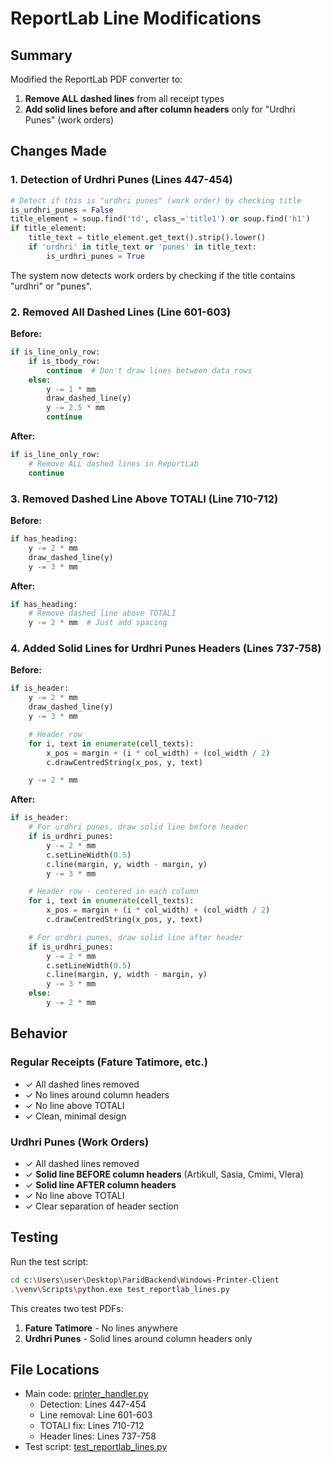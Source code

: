 # ReportLab Line Modifications

## Summary

Modified the ReportLab PDF converter to:
1. **Remove ALL dashed lines** from all receipt types
2. **Add solid lines before and after column headers** only for "Urdhri Punes" (work orders)

## Changes Made

### 1. Detection of Urdhri Punes (Lines 447-454)
```python
# Detect if this is "urdhri punes" (work order) by checking title
is_urdhri_punes = False
title_element = soup.find('td', class_='title1') or soup.find('h1')
if title_element:
    title_text = title_element.get_text().strip().lower()
    if 'urdhri' in title_text or 'punes' in title_text:
        is_urdhri_punes = True
```

The system now detects work orders by checking if the title contains "urdhri" or "punes".

### 2. Removed All Dashed Lines (Line 601-603)
**Before:**
```python
if is_line_only_row:
    if is_tbody_row:
        continue  # Don't draw lines between data rows
    else:
        y -= 1 * mm
        draw_dashed_line(y)
        y -= 2.5 * mm
        continue
```

**After:**
```python
if is_line_only_row:
    # Remove ALL dashed lines in ReportLab
    continue
```

### 3. Removed Dashed Line Above TOTALI (Line 710-712)
**Before:**
```python
if has_heading:
    y -= 2 * mm
    draw_dashed_line(y)
    y -= 3 * mm
```

**After:**
```python
if has_heading:
    # Remove dashed line above TOTALI
    y -= 2 * mm  # Just add spacing
```

### 4. Added Solid Lines for Urdhri Punes Headers (Lines 737-758)
**Before:**
```python
if is_header:
    y -= 2 * mm
    draw_dashed_line(y)
    y -= 3 * mm

    # Header row
    for i, text in enumerate(cell_texts):
        x_pos = margin + (i * col_width) + (col_width / 2)
        c.drawCentredString(x_pos, y, text)

    y -= 2 * mm
```

**After:**
```python
if is_header:
    # For urdhri punes, draw solid line before header
    if is_urdhri_punes:
        y -= 2 * mm
        c.setLineWidth(0.5)
        c.line(margin, y, width - margin, y)
        y -= 3 * mm

    # Header row - centered in each column
    for i, text in enumerate(cell_texts):
        x_pos = margin + (i * col_width) + (col_width / 2)
        c.drawCentredString(x_pos, y, text)

    # For urdhri punes, draw solid line after header
    if is_urdhri_punes:
        y -= 2 * mm
        c.setLineWidth(0.5)
        c.line(margin, y, width - margin, y)
        y -= 3 * mm
    else:
        y -= 2 * mm
```

## Behavior

### Regular Receipts (Fature Tatimore, etc.)
- ✓ All dashed lines removed
- ✓ No lines around column headers
- ✓ No line above TOTALI
- ✓ Clean, minimal design

### Urdhri Punes (Work Orders)
- ✓ All dashed lines removed
- ✓ **Solid line BEFORE column headers** (Artikull, Sasia, Cmimi, Vlera)
- ✓ **Solid line AFTER column headers**
- ✓ No line above TOTALI
- ✓ Clear separation of header section

## Testing

Run the test script:
```bash
cd c:\Users\user\Desktop\ParidBackend\Windows-Printer-Client
.\venv\Scripts\python.exe test_reportlab_lines.py
```

This creates two test PDFs:
1. **Fature Tatimore** - No lines anywhere
2. **Urdhri Punes** - Solid lines around column headers only

## File Locations

- Main code: [printer_handler.py](c:\Users\user\Desktop\ParidBackend\Windows-Printer-Client\printer_handler.py)
  - Detection: Lines 447-454
  - Line removal: Line 601-603
  - TOTALI fix: Lines 710-712
  - Header lines: Lines 737-758
- Test script: [test_reportlab_lines.py](c:\Users\user\Desktop\ParidBackend\Windows-Printer-Client\test_reportlab_lines.py)

